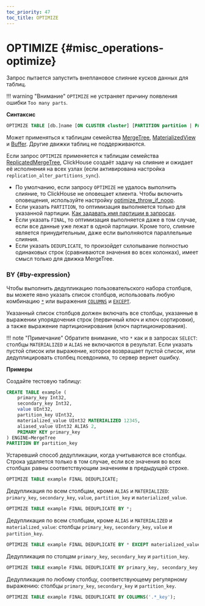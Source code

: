 ```yaml
---
toc_priority: 47
toc_title: OPTIMIZE
---
```


# OPTIMIZE {#misc_operations-optimize}

Запрос пытается запустить внеплановое слияние кусков данных для таблиц.

!!! warning "Внимание"
    `OPTIMIZE` не устраняет причину появления ошибки `Too many parts`.

**Синтаксис**

``` sql
OPTIMIZE TABLE [db.]name [ON CLUSTER cluster] [PARTITION partition | PARTITION ID 'partition_id'] [FINAL] [DEDUPLICATE [BY expression]]
```

Может применяться к таблицам семейства [MergeTree](../../engines/table-engines/mergetree-family/mergetree.md), [MaterializedView](../../engines/table-engines/special/materializedview.md) и [Buffer](../../engines/table-engines/special/buffer.md). Другие движки таблиц не поддерживаются.

Если запрос `OPTIMIZE` применяется к таблицам семейства [ReplicatedMergeTree](../../engines/table-engines/mergetree-family/replication.md), ClickHouse создаёт задачу на слияние и ожидает её исполнения на всех узлах (если активирована настройка `replication_alter_partitions_sync`).

-   По умолчанию, если запросу `OPTIMIZE` не удалось выполнить слияние, то
ClickHouse не оповещает клиента. Чтобы включить оповещения, используйте настройку [optimize_throw_if_noop](../../operations/settings/settings.md#setting-optimize_throw_if_noop).
-   Если указать `PARTITION`, то оптимизация выполняется только для указанной партиции. [Как задавать имя партиции в запросах](alter/index.md#alter-how-to-specify-part-expr).
-   Если указать `FINAL`, то оптимизация выполняется даже в том случае, если все данные уже лежат в одной партиции. Кроме того, слияние является принудительным, даже если выполняются параллельные слияния.
-   Если указать `DEDUPLICATE`, то произойдет схлопывание полностью одинаковых строк (сравниваются значения во всех колонках), имеет смысл только для движка MergeTree.

### BY {#by-expression}

Чтобы выполнить дедупликацию пользовательского набора столбцов, вы можете явно указать список столбцов, использовать любую комбинацию [`*`](../../sql-reference/statements/select/index.md#asterisk) или выражения [`COLUMNS`](../../sql-reference/statements/select/index.md#columns-expression) и [`EXCEPT`](../../sql-reference/statements/select/index.md#except-modifier).

 Указанный список столбцов должен включать все столбцы, указанные в выражении упорядочения строк (первичный ключ и ключ сортировки), а также выражение партиционирования (ключ партиционирования).

 !!! note "Примечание"
    Обратите внимание, что `*` как и в запросах `SELECT`: столбцы `MATERIALIZED` и `ALIAS` не включаются в результат.
    Если указать пустой список или выражение, которое возвращает пустой список, или дедуплицировать столбец псевдонима, то сервер вернет ошибку.


**Примеры**

Создайте тестовую таблицу:

``` sql
CREATE TABLE example (
    primary_key Int32,
    secondary_key Int32,
    value UInt32,
    partition_key UInt32,
    materialized_value UInt32 MATERIALIZED 12345,
    aliased_value UInt32 ALIAS 2,
    PRIMARY KEY primary_key
) ENGINE=MergeTree
PARTITION BY partition_key
```

Устаревший способ дедупликации, когда учитываются все столбцы. Строка удаляется только в том случае, если все значения во всех столбцах равны соответствующим значениям в предыдущей строке.

``` sql
OPTIMIZE TABLE example FINAL DEDUPLICATE;
```

Дедупликация по всем столбцам, кроме `ALIAS` и `MATERIALIZED`: `primary_key`, `secondary_key`, `value`, `partition_key` и `materialized_value`.


``` sql
OPTIMIZE TABLE example FINAL DEDUPLICATE BY *;
```

Дедупликация по всем столбцам, кроме `ALIAS` и `MATERIALIZED` и `materialized_value`: столбцы `primary_key`, `secondary_key`, `value` и `partition_key`.


``` sql
OPTIMIZE TABLE example FINAL DEDUPLICATE BY * EXCEPT materialized_value;
```

Дедупликация по столцам `primary_key`, `secondary_key` и `partition_key`.

``` sql
OPTIMIZE TABLE example FINAL DEDUPLICATE BY primary_key, secondary_key, partition_key;
```

Дедупликация по любому столбцу, соответствующему регулярному выражению: столбцы `primary_key`, `secondary_key` и `partition_key`.

``` sql
OPTIMIZE TABLE example FINAL DEDUPLICATE BY COLUMNS('.*_key');
```
